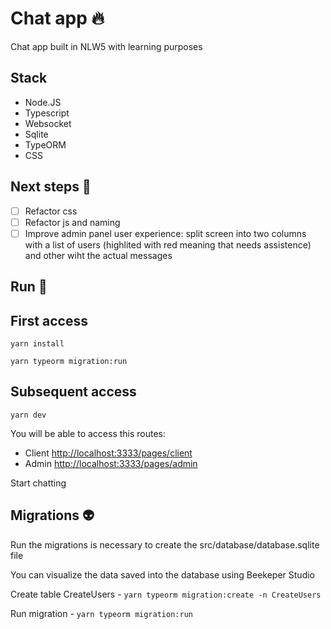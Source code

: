 # Chat app :fire:

Chat app built in NLW5 with learning purposes

## Stack

- Node.JS
- Typescript
- Websocket
- Sqlite
- TypeORM
- CSS

## Next steps :shoe:

- [ ] Refactor css
- [ ] Refactor js and naming
- [ ] Improve admin panel user experience: split screen into two columns with a list of users (highlited with red meaning that needs assistence) and other wiht the actual messages

## Run :running:

## First access

`yarn install`

`yarn typeorm migration:run`

## Subsequent access

`yarn dev`

You will be able to access this routes:

- Client [http://localhost:3333/pages/client](http://localhost:3333/pages/client)
- Admin [http://localhost:3333/pages/admin](http://localhost:3333/pages/admin)

Start chatting

## Migrations :alien:

Run the migrations is necessary to create the src/database/database.sqlite file

You can visualize the data saved into the database using Beekeper Studio

Create table CreateUsers - `yarn typeorm migration:create -n CreateUsers`

Run migration - `yarn typeorm migration:run`
